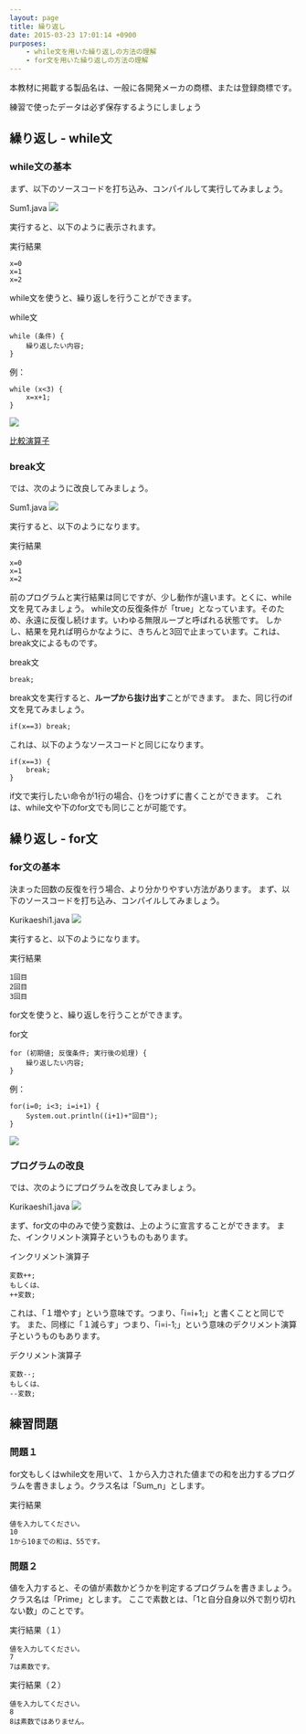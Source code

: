 ```yaml
---
layout: page
title: 繰り返し
date: 2015-03-23 17:01:14 +0900
purposes:
    - while文を用いた繰り返しの方法の理解
    - for文を用いた繰り返しの方法の理解
---
```


本教材に掲載する製品名は、一般に各開発メーカの商標、または登録商標です。

練習で使ったデータは必ず保存するようにしましょう


繰り返し - while文
--------------
### while文の基本
まず、以下のソースコードを打ち込み、コンパイルして実行してみましょう。

Sum1.java
![](Sum.png)

実行すると、以下のように表示されます。

実行結果

~~~~
x=0
x=1
x=2
~~~~

while文を使うと、繰り返しを行うことができます。

while文

~~~~
while (条件) {
	繰り返したい内容;
}
~~~~

例：

~~~~
while (x<3) {
	x=x+1;
}
~~~~

![](while.png)

<div id="ref"><a href="../04/index.html#1-2" target="_blank">比較演算子</a></div>

### break文
では、次のように改良してみましょう。

Sum1.java
![](Sum-02x.png)

実行すると、以下のようになります。

実行結果

~~~~
x=0
x=1
x=2
~~~~

前のプログラムと実行結果は同じですが、少し動作が違います。とくに、while文を見てみましょう。
while文の反復条件が「true」となっています。そのため、永遠に反復し続けます。いわゆる無限ループと呼ばれる状態です。
しかし、結果を見れば明らかなように、きちんと3回で止まっています。これは、break文によるものです。

break文

~~~~
break;
~~~~

break文を実行すると、**ループから抜け出す**ことができます。
また、同じ行のif文を見てみましょう。

~~~~
if(x==3) break;
~~~~

これは、以下のようなソースコードと同じになります。

~~~~
if(x==3) {
	break;
}
~~~~

if文で実行したい命令が1行の場合、{}をつけずに書くことができます。
これは、while文や下のfor文でも同じことが可能です。

繰り返し - for文
--------------
### for文の基本
決まった回数の反復を行う場合、より分かりやすい方法があります。
まず、以下のソースコードを打ち込み、コンパイルしてみましょう。

Kurikaeshi1.java
![](Kurikaeshi.png)

実行すると、以下のようになります。

実行結果

~~~~
1回目
2回目
3回目
~~~~

for文を使うと、繰り返しを行うことができます。

for文

~~~~
for (初期値; 反復条件; 実行後の処理) {
	繰り返したい内容;
}
~~~~

例：

~~~~
for(i=0; i<3; i=i+1) {
	System.out.println((i+1)+"回目");
}
~~~~

![](for.png)

### プログラムの改良
では、次のようにプログラムを改良してみましょう。

Kurikaeshi1.java
![](Kurikaeshi-02x.png)

まず、for文の中のみで使う変数は、上のように宣言することができます。
また、インクリメント演算子というものもあります。

インクリメント演算子

~~~~
変数++;
もしくは、
++変数;
~~~~

これは、「１増やす」という意味です。つまり、「i=i+1;」と書くことと同じです。
また、同様に「１減らす」つまり、「i=i-1;」という意味のデクリメント演算子というものもあります。

デクリメント演算子

~~~~
変数--;
もしくは、
--変数;
~~~~

練習問題
--------------
### 問題１
for文もしくはwhile文を用いて、１から入力された値までの和を出力するプログラムを書きましょう。クラス名は「Sum_n」とします。

実行結果

~~~~
値を入力してください。
10
1から10までの和は、55です。
~~~~

### 問題２
値を入力すると、その値が素数かどうかを判定するプログラムを書きましょう。クラス名は「Prime」とします。
ここで素数とは、「1と自分自身以外で割り切れない数」のことです。

実行結果（１）

~~~~
値を入力してください。
7
7は素数です。
~~~~

実行結果（２）

~~~~
値を入力してください。
8
8は素数ではありません。
~~~~
